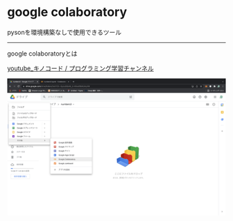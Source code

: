 # google colaboratory

pysonを環境構築なしで使用できるツール

----

google colaboratoryとは

[youtube_キノコード / プログラミング学習チャンネル](https://www.youtube.com/watch?v=wMXhZAINYhw)


<img src="../img/google.png" alt="image">


